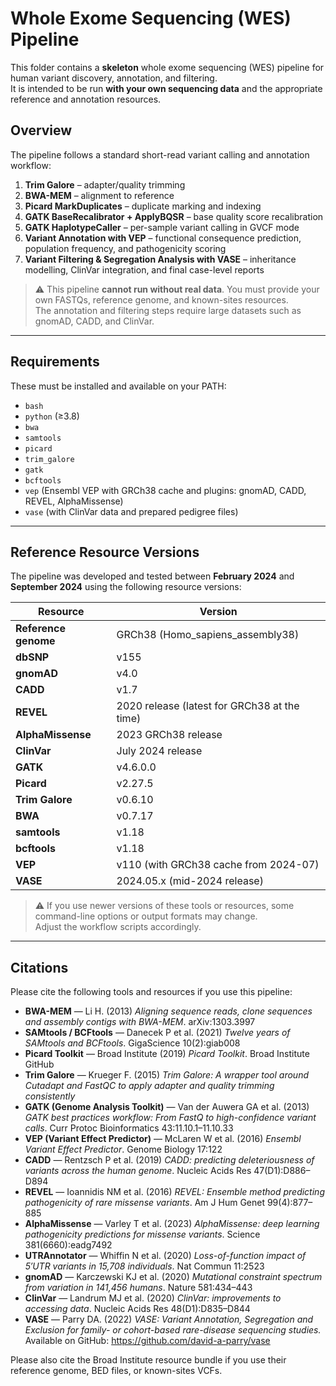 # Whole Exome Sequencing (WES) Pipeline

This folder contains a **skeleton** whole exome sequencing (WES) pipeline for human variant discovery, annotation, and filtering.  
It is intended to be run **with your own sequencing data** and the appropriate reference and annotation resources.

## Overview

The pipeline follows a standard short-read variant calling and annotation workflow:

1. **Trim Galore** – adapter/quality trimming  
2. **BWA-MEM** – alignment to reference  
3. **Picard MarkDuplicates** – duplicate marking and indexing  
4. **GATK BaseRecalibrator + ApplyBQSR** – base quality score recalibration  
5. **GATK HaplotypeCaller** – per-sample variant calling in GVCF mode  
6. **Variant Annotation with VEP** – functional consequence prediction, population frequency, and pathogenicity scoring  
7. **Variant Filtering & Segregation Analysis with VASE** – inheritance modelling, ClinVar integration, and final case-level reports  

> ⚠️ This pipeline **cannot run without real data**. You must provide your own FASTQs, reference genome, and known-sites resources.  
> The annotation and filtering steps require large datasets such as gnomAD, CADD, and ClinVar.

---

## Requirements

These must be installed and available on your PATH:

- `bash`
- `python` (≥3.8)
- `bwa`
- `samtools`
- `picard`
- `trim_galore`
- `gatk`
- `bcftools`
- `vep` (Ensembl VEP with GRCh38 cache and plugins: gnomAD, CADD, REVEL, AlphaMissense)
- `vase` (with ClinVar data and prepared pedigree files)

---

## Reference Resource Versions

The pipeline was developed and tested between **February 2024** and **September 2024** using the following resource versions:

| Resource        | Version |
|-----------------|---------|
| **Reference genome** | GRCh38 (Homo_sapiens_assembly38) |
| **dbSNP**       | v155 |
| **gnomAD**      | v4.0 |
| **CADD**        | v1.7 |
| **REVEL**       | 2020 release (latest for GRCh38 at the time) |
| **AlphaMissense** | 2023 GRCh38 release |
| **ClinVar**     | July 2024 release |
| **GATK**        | v4.6.0.0 |
| **Picard**      | v2.27.5 |
| **Trim Galore** | v0.6.10 |
| **BWA**         | v0.7.17 |
| **samtools**    | v1.18 |
| **bcftools**    | v1.18 |
| **VEP**         | v110 (with GRCh38 cache from 2024-07) |
| **VASE**        | 2024.05.x (mid-2024 release) |

> ⚠️ If you use newer versions of these tools or resources, some command-line options or output formats may change.  
> Adjust the workflow scripts accordingly.

---

## Citations

Please cite the following tools and resources if you use this pipeline:

- **BWA-MEM** — Li H. (2013) *Aligning sequence reads, clone sequences and assembly contigs with BWA-MEM*. arXiv:1303.3997  
- **SAMtools / BCFtools** — Danecek P et al. (2021) *Twelve years of SAMtools and BCFtools*. GigaScience 10(2):giab008  
- **Picard Toolkit** — Broad Institute (2019) *Picard Toolkit*. Broad Institute GitHub  
- **Trim Galore** — Krueger F. (2015) *Trim Galore: A wrapper tool around Cutadapt and FastQC to apply adapter and quality trimming consistently*  
- **GATK (Genome Analysis Toolkit)** — Van der Auwera GA et al. (2013) *GATK best practices workflow: From FastQ to high-confidence variant calls*. Curr Protoc Bioinformatics 43:11.10.1–11.10.33  
- **VEP (Variant Effect Predictor)** — McLaren W et al. (2016) *Ensembl Variant Effect Predictor*. Genome Biology 17:122  
- **CADD** — Rentzsch P et al. (2019) *CADD: predicting deleteriousness of variants across the human genome*. Nucleic Acids Res 47(D1):D886–D894  
- **REVEL** — Ioannidis NM et al. (2016) *REVEL: Ensemble method predicting pathogenicity of rare missense variants*. Am J Hum Genet 99(4):877–885  
- **AlphaMissense** — Varley T et al. (2023) *AlphaMissense: deep learning pathogenicity predictions for missense variants*. Science 381(6660):eadg7492  
- **UTRAnnotator** — Whiffin N et al. (2020) *Loss-of-function impact of 5′UTR variants in 15,708 individuals*. Nat Commun 11:2523  
- **gnomAD** — Karczewski KJ et al. (2020) *Mutational constraint spectrum from variation in 141,456 humans*. Nature 581:434–443  
- **ClinVar** — Landrum MJ et al. (2020) *ClinVar: improvements to accessing data*. Nucleic Acids Res 48(D1):D835–D844  
- **VASE** — Parry DA. (2022) *VASE: Variant Annotation, Segregation and Exclusion for family- or cohort-based rare-disease sequencing studies.* Available on GitHub: https://github.com/david-a-parry/vase

Please also cite the Broad Institute resource bundle if you use their reference genome, BED files, or known-sites VCFs.
